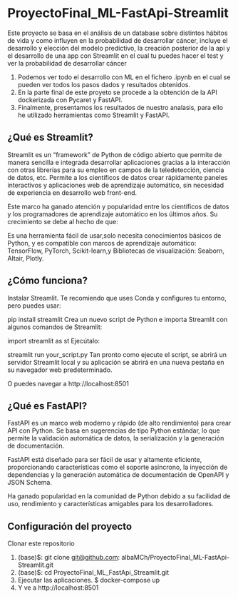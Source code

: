 # ProyectoFinal_ML-FastApi-Streamlit
Este proyecto se basa en el análisis de un database sobre distintos hábitos de vida y como influyen en la probabilidad de desarrollar cáncer, incluye el desarrollo y elección del modelo predictivo, la creación posterior de la api y el desarrollo de una app con Streamlit  en el cual tu puedes hacer el test y ver la probabilidad de desarrollar cáncer
1. Podemos ver todo el desarrollo con ML en el fichero .ipynb en el cual se pueden ver todos los pasos dados y resultados obtenidos.
2. En la parte final de este proyeto se procede a la obtención de la API dockerizada con Pycaret y FastAPI.
3. Finalmente, presentamos los resultados de nuestro analasis, para ello he utilizado herramientas como Streamlit y FastAPI.

## ¿Qué es Streamlit?

Streamlit es un “framework” de Python de código abierto que permite de manera sencilla e integrada desarrollar aplicaciones gracias a la interacción con otras librerías para su empleo en campos de la teledetección, ciencia de datos, etc. Permite a los científicos de datos crear rápidamente paneles interactivos y aplicaciones web de aprendizaje automático, sin necesidad de experiencia en desarrollo web front-end.

Este marco ha ganado atención y popularidad entre los científicos de datos y los programadores de aprendizaje automático en los últimos años. Su crecimiento se debe al hecho de que:

Es una herramienta fácil de usar,solo necesita conocimientos básicos de Python, y
es compatible con marcos  de aprendizaje automático: TensorFlow, PyTorch, Scikit-learn,y Bibliotecas de visualización: Seaborn, Altair, Plotly.

## ¿Cómo funciona?

Instalar Streamlit. Te recomiendo que uses Conda y configures tu entorno, pero puedes usar:

pip install streamlit
Crea un nuevo script de Python e importa Streamlit con algunos comandos de Streamlit:

import streamlit as st
Ejecútalo:

streamlit run your_script.py
Tan pronto como ejecute el script, se abrirá un servidor Streamlit local y su aplicación se abrirá en una nueva pestaña en su navegador web predeterminado.

O puedes navegar a http://localhost:8501

## ¿Qué es FastAPI?

FastAPI es un marco web moderno y rápido (de alto rendimiento) para crear API con Python. Se basa en sugerencias de tipo Python estándar, lo que permite la validación automática de datos, la serialización y la generación de documentación.

FastAPI está diseñado para ser fácil de usar y altamente eficiente, proporcionando características como el soporte asíncrono, la inyección de dependencias y la generación automática de documentación de OpenAPI y JSON Schema.

Ha ganado popularidad en la comunidad de Python debido a su facilidad de uso, rendimiento y características amigables para los desarrolladores.
## Configuración del proyecto

Clonar este repositorio
1. (base)$: git clone git@github.com: albaMCh/ProyectoFinal_ML-FastApi-Streamlit.git
2. (base)$: cd ProyectoFinal_ML_FastApi_Streamlit.git
3. Ejecutar las aplicaciones. $ docker-compose up
4. Y ve a http://localhost:8501
